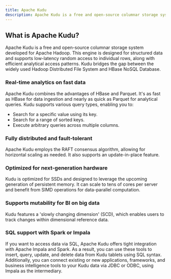 ```yaml
---
title: Apache Kudu
description: Apache Kudu is a free and open-source columnar storage system developed for Apache Hadoop. This engine is designed for structured data and supports low-latency random access to individual rows, along with efficient analytical access patterns. Kudu bridges the gap between the widely used Hadoop Distributed File System and HBase NoSQL Database.
---
```


## What is Apache Kudu?

Apache Kudu is a free and open-source columnar storage system developed for Apache Hadoop. This engine is designed for structured data and supports low-latency random access to individual rows, along with efficient analytical access patterns. Kudu bridges the gap between the widely used Hadoop Distributed File System and HBase NoSQL Database.

### Real-time analytics on fast data

Apache Kudu combines the advantages of HBase and Parquet. It's as fast as HBase for data ingestion and nearly as quick as Parquet for analytical queries. Kudu supports various query types, enabling you to:

- Search for a specific value using its key.
- Search for a range of sorted keys.
- Execute arbitrary queries across multiple columns.

### Fully distributed and fault-tolerant

Apache Kudu employs the RAFT consensus algorithm, allowing for horizontal scaling as needed. It also supports an update-in-place feature.

### Optimized for next-generation hardware

Kudu is optimized for SSDs and designed to leverage the upcoming generation of persistent memory. It can scale to tens of cores per server and benefit from SIMD operations for data-parallel computation.

### Supports mutability for BI on big data

Kudu features a 'slowly changing dimension' (SCD), which enables users to track changes within dimensional reference data.

### SQL support with Spark or Impala

If you want to access data via SQL, Apache Kudu offers tight integration with Apache Impala and Spark. As a result, you can use these tools to insert, query, update, and delete data from Kudu tablets using SQL syntax. Additionally, you can connect existing or new applications, frameworks, and business intelligence tools to your Kudu data via JDBC or ODBC, using Impala as the intermediary.
